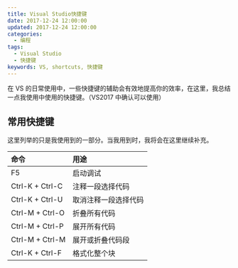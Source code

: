 ```yaml
---
title: Visual Studio快捷键
date: 2017-12-24 12:00:00
updated: 2017-12-24 12:00:00
categories:
  - 编程
tags:
  - Visual Studio
  - 快捷键
keywords: VS, shortcuts, 快捷键
---
```


在 VS 的日常使用中，一些快捷键的辅助会有效地提高你的效率，在这里，我总结一点我使用中使用的快捷键。（VS2017 中确认可以使用）

<!--more-->

## 常用快捷键

这里列举的只是我使用到的一部分。当我用到时，我将会在这里继续补充。

| 命令            | 用途                 |
| :-------------- | :------------------- |
| F5              | 启动调试             |
| Ctrl-K + Ctrl-C | 注释一段选择代码     |
| Ctrl-K + Ctrl-U | 取消注释一段选择代码 |
| Ctrl-M + Ctrl-O | 折叠所有代码         |
| Ctrl-M + Ctrl-P | 展开所有代码         |
| Ctrl-M + Ctrl-M | 展开或折叠代码段     |
| Ctrl-K + Ctrl-F | 格式化整个块         |
